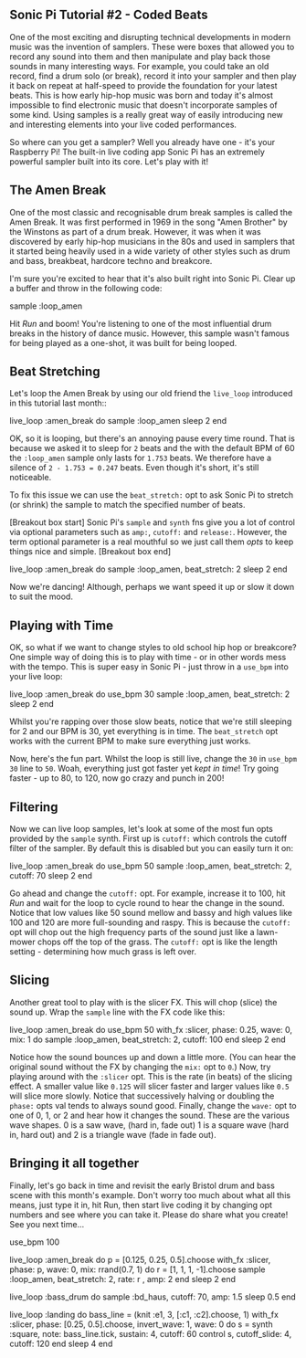 ## Sonic Pi Tutorial #2 - Coded Beats

One of the most exciting and disrupting technical developments in modern
music was the invention of samplers. These were boxes that allowed you
to record any sound into them and then manipulate and play back those
sounds in many interesting ways. For example, you could take an old
record, find a drum solo (or break), record it into your sampler and
then play it back on repeat at half-speed to provide the foundation for
your latest beats. This is how early hip-hop music was born and today
it's almost impossible to find electronic music that doesn't incorporate
samples of some kind. Using samples is a really great way of easily
introducing new and interesting elements into your live coded
performances.

So where can you get a sampler? Well you already have one - it's your
Raspberry Pi! The built-in live coding app Sonic Pi has an extremely
powerful sampler built into its core. Let's play with it!

## The Amen Break

One of the most classic and recognisable drum break samples is called
the Amen Break. It was first performed in 1969 in the song "Amen
Brother" by the Winstons as part of a drum break. However, it was when
it was discovered by early hip-hop musicians in the 80s and used in
samplers that it started being heavily used in a wide variety of other
styles such as drum and bass, breakbeat, hardcore techno and breakcore.

I'm sure you're excited to hear that it's also built right into Sonic
Pi. Clear up a buffer and throw in the following code:

   sample :loop_amen

Hit *Run* and boom! You're listening to one of the most influential
drum breaks in the history of dance music. However, this sample wasn't famous
for being played as a one-shot, it was built for being looped. 


## Beat Stretching 

Let's loop the Amen Break by using our old friend the `live_loop`
introduced in this tutorial last month::

   live_loop :amen_break do
     sample :loop_amen
     sleep 2
   end

OK, so it is looping, but there's an annoying pause every time
round. That is because we asked it to sleep for `2` beats and the with
the default BPM of 60 the `:loop_amen` sample only lasts for `1.753`
beats. We therefore have a silence of `2 - 1.753 = 0.247` beats. Even
though it's short, it's still noticeable.

To fix this issue we can use the `beat_stretch:` opt to ask Sonic Pi to
stretch (or shrink) the sample to match the specified number of beats.

[Breakout box start] Sonic Pi's `sample` and `synth` fns give you a lot
of control via optional parameters such as `amp:`, `cutoff:` and
`release:`. However, the term optional parameter is a real mouthful so
we just call them *opts* to keep things nice and simple. 
[Breakout box end]

   live_loop :amen_break do
     sample :loop_amen, beat_stretch: 2
     sleep 2
   end  

Now we're dancing! Although, perhaps we want speed it up or slow it down
to suit the mood.

## Playing with Time

OK, so what if we want to change styles to old school hip hop or
breakcore? One simple way of doing this is to play with time - or in
other words mess with the tempo. This is super easy in Sonic Pi - just
throw in a `use_bpm` into your live loop:

   live_loop :amen_break do
     use_bpm 30
     sample :loop_amen, beat_stretch: 2
     sleep 2
   end 

Whilst you're rapping over those slow beats, notice that we're still
sleeping for 2 and our BPM is 30, yet everything is in time. The
`beat_stretch` opt works with the current BPM to make sure everything just works. 

Now, here's the fun part. Whilst the loop is still live, change the `30`
in `use_bpm 30` line to `50`. Woah, everything just got faster yet *kept
in time*! Try going faster - up to 80, to 120, now go crazy and punch in
200!


## Filtering

Now we can live loop samples, let's look at some of the most fun opts
provided by the `sample` synth. First up is `cutoff:` which controls the
cutoff filter of the sampler. By default this is disabled but you can
easily turn it on:


   live_loop :amen_break do
     use_bpm 50
     sample :loop_amen, beat_stretch: 2, cutoff: 70
     sleep 2
   end  

Go ahead and change the `cutoff:` opt. For example, increase it to 100,
hit *Run* and wait for the loop to cycle round to hear the change in the
sound. Notice that low values like 50 sound mellow and bassy and high
values like 100 and 120 are more full-sounding and raspy. This is
because the `cutoff:` opt will chop out the high frequency parts of the
sound just like a lawn-mower chops off the top of the grass. The
`cutoff:` opt is like the length setting - determining how much grass is
left over.


## Slicing    

Another great tool to play with is the slicer FX. This will chop (slice)
the sound up. Wrap the `sample` line with the FX code like this:

   live_loop :amen_break do
     use_bpm 50
     with_fx :slicer, phase: 0.25, wave: 0, mix: 1 do
       sample :loop_amen, beat_stretch: 2, cutoff: 100
     end
     sleep 2
   end

Notice how the sound bounces up and down a little more. (You can hear
the original sound without the FX by changing the `mix:` opt to `0`.)
Now, try playing around with the `:slicer` opt. This is the rate (in
beats) of the slicing effect. A smaller value like `0.125` will slicer
faster and larger values like `0.5` will slice more slowly. Notice that
successively halving or doubling the `phase:` opts val tends to always
sound good. Finally, change the `wave:` opt to one of 0, 1, or 2 and
hear how it changes the sound. These are the various wave shapes. 0 is a
saw wave, (hard in, fade out) 1 is a square wave (hard in, hard out) and
2 is a triangle wave (fade in fade out).


## Bringing it all together

Finally, let's go back in time and revisit the early Bristol drum and
bass scene with this month's example. Don't worry too much about what
all this means, just type it in, hit Run, then start live coding it by
changing opt numbers and see where you can take it. Please do share what
you create! See you next time...

   use_bpm 100

   live_loop :amen_break do
     p = [0.125, 0.25, 0.5].choose
     with_fx :slicer, phase: p, wave: 0, mix: rrand(0.7, 1) do
       r = [1, 1, 1, -1].choose
       sample :loop_amen, beat_stretch: 2, rate: r , amp: 2
     end
     sleep 2
   end

   live_loop :bass_drum do
     sample :bd_haus, cutoff: 70, amp: 1.5
     sleep 0.5
   end

   live_loop :landing do
     bass_line = (knit :e1, 3, [:c1, :c2].choose, 1)
     with_fx :slicer, phase: [0.25, 0.5].choose, invert_wave: 1, wave: 0 do
       s = synth :square, note: bass_line.tick, sustain: 4, cutoff: 60
       control s, cutoff_slide: 4, cutoff: 120
     end
     sleep 4
   end

